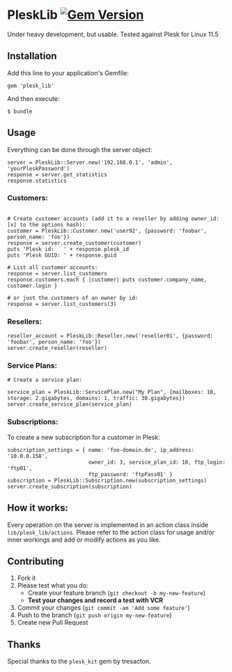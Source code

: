 # PleskLib [![Gem Version](https://badge.fury.io/rb/plesk_lib.png)](http://badge.fury.io/rb/plesk_lib)

Under heavy development, but usable. Tested against Plesk for Linux 11.5

## Installation

Add this line to your application's Gemfile:

    gem 'plesk_lib'

And then execute:

    $ bundle


## Usage

Everything can be done through the server object:

```
server = PleskLib::Server.new('192.168.0.1', 'admin', 'yourPleskPassword')
response = server.get_statistics
response.statistics
```

### Customers:

```

# Create customer accounts (add it to a reseller by adding owner_id: [x] to the options hash):
customer = PleskLib::Customer.new('user92', {password: 'foobar', person_name: 'foo'}) 
response = server.create_customer(customer)
puts 'Plesk id:   ' + response.plesk_id
puts 'Plesk GUID: ' + response.guid

# List all customer accounts:
response = server.list_customers
response.customers.each { |customer| puts customer.company_name, customer.login }

# or just the customers of an owner by id:
response = server.list_customers(3)
```

### Resellers:

```
reseller_account = PleskLib::Reseller.new('reseller01', {password: 'foobar', person_name: 'foo'})  
server.create_reseller(reseller)
```

### Service Plans:

``` 
# Create a service plan:

service_plan = PleskLib::ServicePlan.new("My Plan", {mailboxes: 10, storage: 2.gigabytes, domains: 1, traffic: 30.gigabytes})
server.create_service_plan(service_plan)
```

### Subscriptions:

To create a new subscription for a customer in Plesk:

```
subscription_settings = { name: 'foo-domain.de', ip_address: '10.0.0.158',
                          owner_id: 3, service_plan_id: 10, ftp_login: 'ftp01',
                          ftp_password: 'ftpPass01' }
subscription = PleskLib::Subscription.new(subscription_settings)
server.create_subscription(subscription)
```

## How it works: 

Every operation on the server is implemented in an action class inside `lib/plesk_lib/actions`. Please refer to the action class for usage and/or inner workings and add or modify actions as you like.

## Contributing 

1. Fork it
2. Please test what you do:
    - Create your feature branch (`git checkout -b my-new-feature`)
    - **Test your changes and record a test with VCR**
3. Commit your changes (`git commit -am 'Add some feature'`) 
4. Push to the branch (`git push origin my-new-feature`)
5. Create new Pull Request


## Thanks

Special thanks to the `plesk_kit` gem by tresacton.
